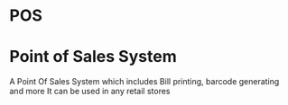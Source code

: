 # POS
Point of Sales System
============================
A Point Of Sales System which includes Bill printing, barcode generating and more
It can be used in any retail stores
